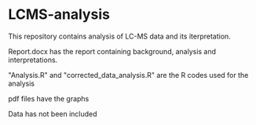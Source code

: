 # LCMS-analysis
This repository contains analysis of LC-MS data and its iterpretation. 

Report.docx has the report containing background, analysis and interpretations. 

"Analysis.R" and "corrected_data_analysis.R" are the R codes used for the analysis

pdf files have the graphs

Data has not been included
